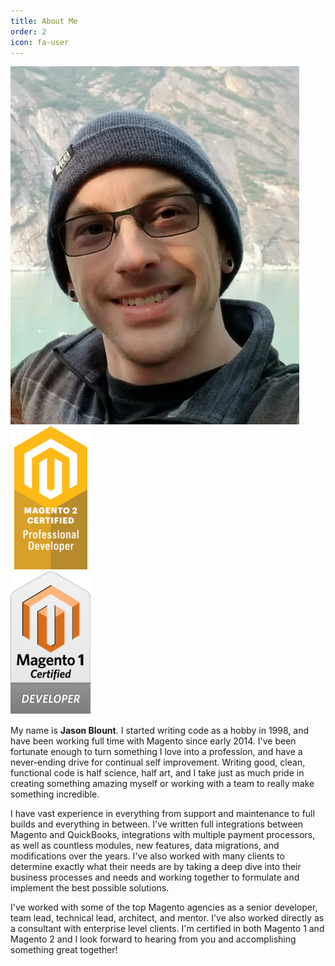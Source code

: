 ```yaml
---
title: About Me
order: 2
icon: fa-user
---
```


<div class="row">
    <div class="3u 12u$(mobile)">
        <div class="item">
            <a href="#" class="image fit"><img src="images/headshot.png" alt="Jason Blount" /></a>
        </div>
        <div class="row">
            <div class="6u item">
                <a href="{{ site.certification_url }}" class="image fit"><img src="images/big_professional_developer_m2.png" alt="Magento 2 Certified Professional Developer" /></a>
            </div>
            <div class="6u item">
                <a href="{{ site.certification_url }}" class="image fit"><img src="images/big_developer.png" alt="Magento 1 Certified Developer" /></a>
            </div>
        </div>
    </div>
    <div class="9u 12u$(mobile)">
        <p>My name is <strong>Jason Blount</strong>. I started writing code as a hobby in 1998, and have been working 
        full time with Magento since early 2014. I've been fortunate enough to turn something I love into a profession, 
        and have a never-ending drive for continual self improvement. Writing good, clean, functional code is half 
        science, half art, and I take just as much pride in creating something amazing myself or working with a team to 
        really make something  incredible.</p>
        <p>I have vast experience in everything from support and maintenance to full builds and everything in between. 
        I've written full integrations between Magento and QuickBooks, integrations with multiple payment processors, as 
        well as countless modules, new features, data migrations, and modifications over the years. I've also worked
        with many clients to determine exactly what their needs are by taking a deep dive into their business processes
        and needs and working together to formulate and implement the best possible solutions.</p>
        <p>I've worked with some of the top Magento agencies as a senior developer, team lead, technical lead,
        architect, and mentor. I've also worked directly as a consultant with enterprise level clients. I'm certified in
        both Magento 1 and Magento 2 and I look forward to hearing from you and accomplishing something great together!</p>
    </div>
</div>
